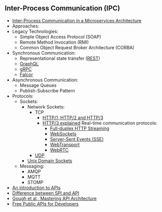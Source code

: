 ## Inter-Process Communication (IPC)

- [Inter-Process Communication in a Microservices Architecture](https://www.nginx.com/blog/building-microservices-inter-process-communication/)
- Approaches:
- Legacy Technologies:
    - Simple Object Access Protocol (SOAP)
    - Remote Method Invocation (RMI)
    - Common Object Request Broker Architecture (CORBA)
- Synchronous Communication:
    - Representational state transfer ([REST](https://www.restapitutorial.com/))
    - [GraphQL](https://training.linuxfoundation.org/training/exploring-graphql-a-query-language-for-apis-lfs141/?utm_source=lftraining&utm_medium=twitter&utm_campaign=mooc)
    - [gRPC](https://grpc.io/docs/what-is-grpc/introduction/)
    - [Falcor](https://netflix.github.io/falcor/starter/what-is-falcor.html)
- Asynchronous Communication:
    - Message Queues
    - Publish-Subscribe Pattern
- Protocols:
    - Sockets:
        - Network Sockets:
          - TCP
            - [HTTP/1, HTTP/2 and HTTP/3](https://medium.com/@sandeep-verma/http-1-to-http-2-to-http-3-647e73df67a8)
            - [HTTP/3 explained](https://http3-explained.haxx.se/)
            Real-time communication protocols:
              - [Full-duplex HTTP Streaming](https://datatracker.ietf.org/doc/html/draft-zhu-http-fullduplex-08)
              - [WebSockets](https://www.baeldung.com/java-websockets)
              - [Server-Sent Events (SSE)](https://en.wikipedia.org/wiki/Server-sent_events)
              - [WebTransport](https://developer.chrome.com/docs/capabilities/web-apis/webtransport#whats_webtransport)
              - [WebRTC](https://webrtcforthecurious.com/)
          - [UDP](https://www.baeldung.com/udp-in-java)
        - [Unix Domain Sockets](https://nipafx.dev/java-unix-domain-sockets/)
    - Messaging:
        - AMQP
        - MQTT
        - STOMP
- [An introduction to APIs](https://zapier.com/resources/guides/apis)        
- [Difference between SPI and API](https://stackoverflow.com/questions/2954372/difference-between-spi-and-api)
- [Gough et al., Mastering API Architecture](https://www.oreilly.com/library/view/mastering-api-architecture/9781492090625/)
- [Free Public APIs for Developers](https://rapidapi.com/collection/list-of-free-apis)
